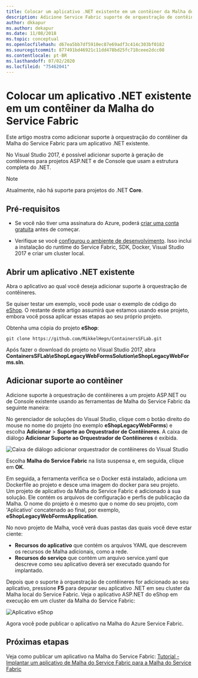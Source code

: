 ```yaml
---
title: Colocar um aplicativo .NET existente em um contêiner da Malha do Service Fabric
description: Adicione Service Fabric suporte de orquestração de contêiner de malha a projetos de console e ASP.NET que usam o .NET Framework completo.
author: dkkapur
ms.author: dekapur
ms.date: 11/08/2018
ms.topic: conceptual
ms.openlocfilehash: d67ea5bb7df5910ec87e69adf3c414c303bf0182
ms.sourcegitcommit: 877491bd46921c11dd478bd25fc718ceee2dcc08
ms.contentlocale: pt-BR
ms.lasthandoff: 07/02/2020
ms.locfileid: "75462041"
---
```

# <a name="containerize-an-existing-net-app-for-service-fabric-mesh"></a>Colocar um aplicativo .NET existente em um contêiner da Malha do Service Fabric

Este artigo mostra como adicionar suporte à orquestração do contêiner da Malha do Service Fabric para um aplicativo .NET existente.

No Visual Studio 2017, é possível adicionar suporte à geração de contêineres para projetos ASP.NET e de Console que usam a estrutura completa do .NET.

> [!NOTE]
> Atualmente, não há suporte para projetos do .NET **Core**.

## <a name="prerequisites"></a>Pré-requisitos

* Se você não tiver uma assinatura do Azure, poderá [criar uma conta gratuita](https://azure.microsoft.com/free/?WT.mc_id=A261C142F) antes de começar.

* Verifique se você [configurou o ambiente de desenvolvimento](service-fabric-mesh-howto-setup-developer-environment-sdk.md). Isso inclui a instalação do runtime do Service Fabric, SDK, Docker, Visual Studio 2017 e criar um cluster local.

## <a name="open-an-existing-net-app"></a>Abrir um aplicativo .NET existente

Abra o aplicativo ao qual você deseja adicionar suporte à orquestração de contêineres.

Se quiser testar um exemplo, você pode usar o exemplo de código do [eShop](https://github.com/MikkelHegn/ContainersSFLab). O restante deste artigo assumirá que estamos usando esse projeto, embora você possa aplicar essas etapas ao seu próprio projeto.

Obtenha uma cópia do projeto **eShop**:

```git
git clone https://github.com/MikkelHegn/ContainersSFLab.git
```

Após fazer o download do projeto no Visual Studio 2017, abra **ContainersSFLab\eShopLegacyWebFormsSolution\eShopLegacyWebForms.sln**.

## <a name="add-container-support"></a>Adicionar suporte ao contêiner
 
Adicione suporte à orquestração de contêineres a um projeto ASP.NET ou de Console existente usando as ferramentas de Malha do Service Fabric da seguinte maneira:

No gerenciador de soluções do Visual Studio, clique com o botão direito do mouse no nome do projeto (no exemplo **eShopLegacyWebForms**) e escolha **Adicionar** > **Suporte ao Orquestrador de Contêineres**.
A caixa de diálogo **Adicionar Suporte ao Orquestrador de Contêineres** é exibida.

![Caixa de diálogo adicionar orquestrador de contêineres do Visual Studio](./media/service-fabric-mesh-howto-containerize-vs/add-container-orchestration-support.png)

Escolha **Malha do Service Fabric** na lista suspensa e, em seguida, clique em **OK**.

Em seguida, a ferramenta verifica se o Docker está instalado, adiciona um Dockerfile ao projeto e desce uma imagem do docker para seu projeto.  
Um projeto de aplicativo da Malha do Service Fabric é adicionado à sua solução. Ele contém os arquivos de configuração e perfis de publicação da Malha. O nome do projeto é o mesmo que o nome do seu projeto, com 'Aplicativo' concatenado ao final, por exemplo, **eShopLegacyWebFormsApplication**. 

No novo projeto de Malha, você verá duas pastas das quais você deve estar ciente:
- **Recursos do aplicativo** que contém os arquivos YAML que descrevem os recursos de Malha adicionais, como a rede.
- **Recursos do serviço** que contém um arquivo service.yaml que descreve como seu aplicativo deverá ser executado quando for implantado.

Depois que o suporte à orquestração de contêineres for adicionado ao seu aplicativo, pressione **F5** para depurar seu aplicativo .NET em seu cluster da Malha local do Service Fabric. Veja o aplicativo ASP.NET do eShop em execução em um cluster da Malha do Service Fabric: 

![Aplicativo eShop](./media/service-fabric-mesh-howto-containerize-vs/eshop-running.png)

Agora você pode publicar o aplicativo na Malha do Azure Service Fabric.

## <a name="next-steps"></a>Próximas etapas

Veja como publicar um aplicativo na Malha do Service Fabric: [Tutorial - Implantar um aplicativo de Malha do Service Fabric para a Malha do Service Fabric](service-fabric-mesh-tutorial-deploy-service-fabric-mesh-app.md)
